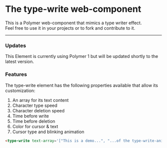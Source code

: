 # The type-write web-component
This is a Polymer web-component that mimics a type writer effect. <br/>
Feel free to use it in your projects or to fork and contribute to it.

----
### Updates
This Element is currently using Polymer 1 but will be updated shortly to the latest version.

### Features
The type-write element has the following properties available that allow its customization:

1. An array for its text content
2. Character type speed
3. Character deletion speed
4. Time before write
5. Time before deletion
6. Color for cursor & text
7. Cursor type and blinking animation



<!--
```
<custom-element-demo>
  <template>
    <link rel="import" href="type-write.html">
    <next-code-block></next-code-block>
  </template>
</custom-element-demo>
```
-->
```html
<type-write text-array='["This is a demo...", "...of the type-write-animation element"]'></type-write>
```
